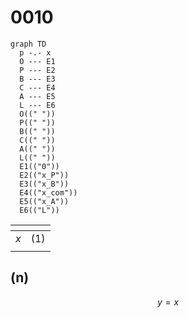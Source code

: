 # 0010
```mermaid
graph TD
  p -.- x
  O --- E1
  P --- E2
  B --- E3
  C --- E4
  A --- E5
  L --- E6
  O((" "))
  P((" "))
  B((" "))
  C((" "))
  A((" "))
  L((" "))
  E1(("0"))
  E2(("x_P"))
  E3(("x_B"))
  E4(("x_com"))
  E5(("x_A"))
  E6(("L"))
``````

<span></span>|<span></span>
:-: | :-:
$x$ | $(1)$
<span></span>|<span></span>


## (n)
$$
y = x
$$
